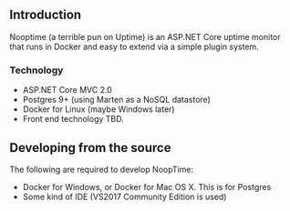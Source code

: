 ## Introduction
Nooptime (a terrible pun on Uptime) is an ASP.NET Core uptime monitor that runs in Docker and easy to extend via a simple plugin system.

### Technology

- ASP.NET Core MVC 2.0
- Postgres 9+ (using Marten as a NoSQL datastore)
- Docker for Linux (maybe Windows later)
- Front end technology TBD.

## Developing from the source

The following are required to develop NoopTime:

- Docker for Windows, or Docker for Mac OS X. This is for Postgres
- Some kind of IDE (VS2017 Community Edition is used)
